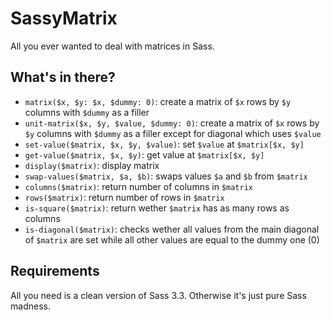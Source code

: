 # SassyMatrix

All you ever wanted to deal with matrices in Sass.

## What's in there?

* `matrix($x, $y: $x, $dummy: 0)`: create a matrix of `$x` rows by `$y` columns with `$dummy` as a filler
* `unit-matrix($x, $y, $value, $dummy: 0)`: create a matrix of `$x` rows by `$y` columns with `$dummy` as a filler except for diagonal which uses `$value`
* `set-value($matrix, $x, $y, $value)`: set `$value` at `$matrix[$x, $y]`
* `get-value($matrix, $x, $y)`: get value at `$matrix[$x, $y]`
* `display($matrix)`: display matrix
* `swap-values($matrix, $a, $b)`: swaps values `$a` and `$b` from `$matrix`
* `columns($matrix)`: return number of columns in `$matrix`
* `rows($matrix)`: return number of rows in `$matrix`
* `is-square($matrix)`: return wether `$matrix` has as many rows as columns
* `is-diagonal($matrix)`: checks wether all values from the main diagonal of `$matrix` are set while all other values are equal to the dummy one (0)

## Requirements

All you need is a clean version of Sass 3.3. Otherwise it's just pure Sass madness.
